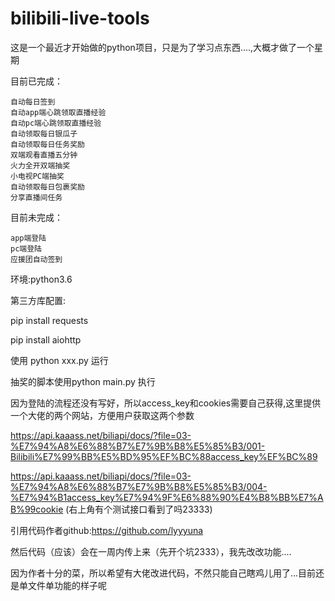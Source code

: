 # bilibili-live-tools

这是一个最近才开始做的python项目，只是为了学习点东西....,大概才做了一个星期



目前已完成：

    自动每日签到
    自动app端心跳领取直播经验
    自动pc端心跳领取直播经验
    自动领取每日银瓜子
    自动领取每日任务奖励
    双端观看直播五分钟
    火力全开双端抽奖
    小电视PC端抽奖
    自动领取每日包裹奖励
    分享直播间任务
目前未完成：

    app端登陆
    pc端登陆
    应援团自动签到
    
    

环境:python3.6

第三方库配置:


pip install requests


pip install aiohttp

使用 python xxx.py 运行

抽奖的脚本使用python main.py 执行

因为登陆的流程还没有写好，所以access_key和cookies需要自己获得,这里提供一个大佬的两个网站，方便用户获取这两个参数

https://api.kaaass.net/biliapi/docs/?file=03-%E7%94%A8%E6%88%B7%E7%9B%B8%E5%85%B3/001-Bilibili%E7%99%BB%E5%BD%95%EF%BC%88access_key%EF%BC%89



https://api.kaaass.net/biliapi/docs/?file=03-%E7%94%A8%E6%88%B7%E7%9B%B8%E5%85%B3/004-%E7%94%B1access_key%E7%94%9F%E6%88%90%E4%B8%BB%E7%AB%99cookie
(右上角有个测试接口看到了吗23333)

引用代码作者github:https://github.com/lyyyuna

然后代码（应该）会在一周内传上来（先开个坑2333），我先改改功能....

因为作者十分的菜，所以希望有大佬改进代码，不然只能自己瞎鸡儿用了...目前还是单文件单功能的样子呢



